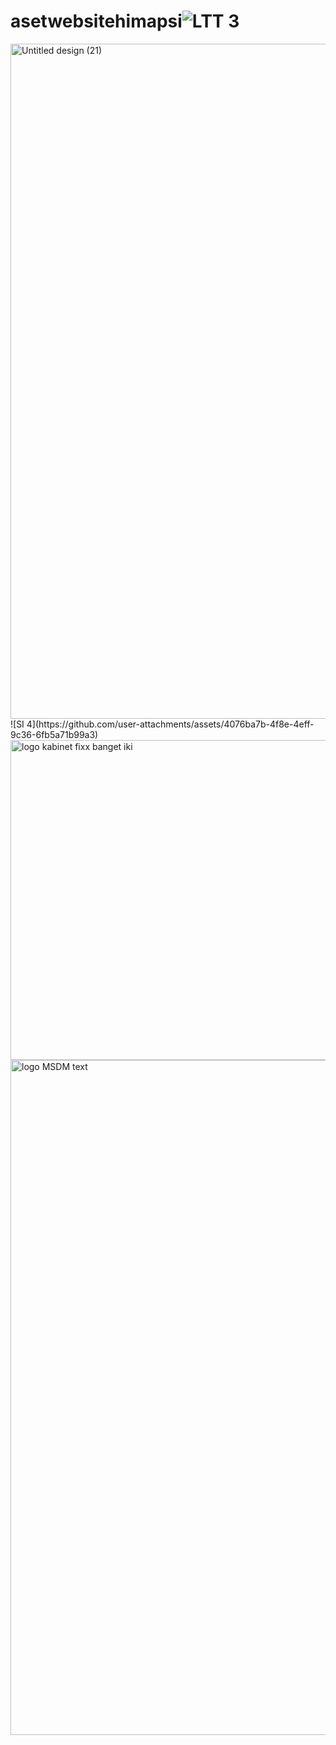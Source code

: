 # asetwebsitehimapsi![LTT 3](https://github.com/user-attachments/assets/53ef5573-d195-4bf4-af60-a1775f9ba15e)
<img width="1920" height="1080" alt="Untitled design (21)" src="https://github.com/user-attachments/assets/478e3229-08f2-4d5c-a8dd-655195451a42" />
![SI 4](https://github.com/user-attachments/assets/4076ba7b-4f8e-4eff-9c36-6fb5a71b99a3)

<img width="512" height="512" alt="logo kabinet fixx banget iki" src="https://github.com/user-attachments/assets/0b1770a6-137d-44e7-b906-aa8f22a1b14f" />
<img width="1080" height="1080" alt="logo MSDM text" src="https://github.com/user-attachments/assets/fdb1adb0-958d-4d25-ad7b-da8fb4fd851f" />
